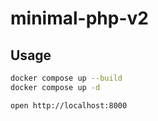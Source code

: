 # minimal-php-v2

## Usage

```bash
docker compose up --build
docker compose up -d

open http://localhost:8000
```
